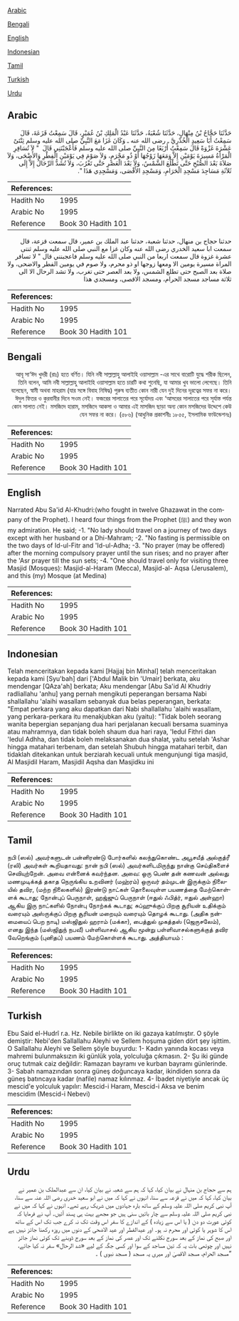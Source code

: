 [Arabic](#arabic)

[Bengali](#bengali)

[English](#english)

[Indonesian](#indonesian)

[Tamil](#tamil)

[Turkish](#turkish)

[Urdu](#urdu)

## Arabic


<div dir="rtl" lang="ar" style={{fontSize:'larger',backgroundColor:'#f8f9fa',padding:20}}>
حَدَّثَنَا حَجَّاجُ بْنُ مِنْهَالٍ، حَدَّثَنَا شُعْبَةُ، حَدَّثَنَا عَبْدُ الْمَلِكِ بْنُ عُمَيْرٍ، قَالَ سَمِعْتُ قَزَعَةَ، قَالَ سَمِعْتُ أَبَا سَعِيدٍ الْخُدْرِيَّ ـ رضى الله عنه ـ وَكَانَ غَزَا مَعَ النَّبِيِّ صلى الله عليه وسلم ثِنْتَىْ عَشْرَةَ غَزْوَةً قَالَ سَمِعْتُ أَرْبَعًا مِنَ النَّبِيِّ صلى الله عليه وسلم فَأَعْجَبْنَنِي قَالَ ‏ "‏ لاَ تُسَافِرِ الْمَرْأَةُ مَسِيرَةَ يَوْمَيْنِ إِلاَّ وَمَعَهَا زَوْجُهَا أَوْ ذُو مَحْرَمٍ، وَلاَ صَوْمَ فِي يَوْمَيْنِ الْفِطْرِ وَالأَضْحَى، وَلاَ صَلاَةَ بَعْدَ الصُّبْحِ حَتَّى تَطْلُعَ الشَّمْسُ، وَلاَ بَعْدَ الْعَصْرِ حَتَّى تَغْرُبَ، وَلاَ تُشَدُّ الرِّحَالُ إِلاَّ إِلَى ثَلاَثَةِ مَسَاجِدَ مَسْجِدِ الْحَرَامِ، وَمَسْجِدِ الأَقْصَى، وَمَسْجِدِي هَذَا ‏"‏‏.‏
</div>
<div style={{backgroundColor:'#f8f9fa',padding:20, marginBottom: 10}}><table> <thead> <tr> <th>References:</th> <th></th> </tr> </thead> <tbody><tr><td>Hadith No</td><td>1995</td></tr><tr><td>Arabic No</td><td>1995</td></tr><tr><td>Reference</td><td>Book 30 Hadith 101</td></tr></tbody></table></div>


<div dir="rtl" lang="ar" style={{fontSize:'larger',backgroundColor:'#f8f9fa',padding:20}}>
حدثنا حجاج بن منهال، حدثنا شعبة، حدثنا عبد الملك بن عمير، قال سمعت قزعة، قال سمعت ابا سعيد الخدري رضى الله عنه وكان غزا مع النبي صلى الله عليه وسلم ثنتى عشرة غزوة قال سمعت اربعا من النبي صلى الله عليه وسلم فاعجبنني قال " لا تسافر المراة مسيرة يومين الا ومعها زوجها او ذو محرم، ولا صوم في يومين الفطر والاضحى، ولا صلاة بعد الصبح حتى تطلع الشمس، ولا بعد العصر حتى تغرب، ولا تشد الرحال الا الى ثلاثة مساجد مسجد الحرام، ومسجد الاقصى، ومسجدي هذا
</div>
<div style={{backgroundColor:'#f8f9fa',padding:20, marginBottom: 10}}><table> <thead> <tr> <th>References:</th> <th></th> </tr> </thead> <tbody><tr><td>Hadith No</td><td>1995</td></tr><tr><td>Arabic No</td><td>1995</td></tr><tr><td>Reference</td><td>Book 30 Hadith 101</td></tr></tbody></table></div>

## Bengali


<div dir="rtl" lang="bn" style={{fontSize:'larger',backgroundColor:'#f8f9fa',padding:20}}>
আবূ সা‘ঈদ খুদরী (রাঃ) হতে বর্ণিত। যিনি নবী সাল্লাল্লাহু আলাইহি ওয়াসাল্লাম -এর সাথে বারোটি যুদ্ধে শরীক ছিলেন, তিনি বলেন, আমি নবী সাল্লাল্লাহু আলাইহি ওয়াসাল্লাম হতে চারটি কথা শুনেছি, যা আমার খুব ভালো লেগেছে। তিনি বলেছেন, স্বামী অথবা মাহরাম (যার সঙ্গে বিবাহ নিষিদ্ধ) পুরুষ ব্যতীত কোন নারী যেন দুই দিনের দূরত্বের সফর না করে। ঈদুল ফিতর ও কুরবানীর দিনে সওম নেই। ফজরের সালাতের পরে সূর্যোদয় এবং ‘আসরের সালাতের পরে সূর্যাস্ত পর্যন্ত কোন সালাত নেই। মসজিদে হারাম, মসজিদে আকসা ও আমার এই মাসজিদ ছাড়া অন্য কোন মসজিদের উদ্দেশে কেউ যেন সফর না করে। (৫৮৬) (আধুনিক প্রকাশনীঃ ১৮৫৫, ইসলামিক ফাউন্ডেশনঃ)
</div>
<div style={{backgroundColor:'#f8f9fa',padding:20, marginBottom: 10}}><table> <thead> <tr> <th>References:</th> <th></th> </tr> </thead> <tbody><tr><td>Hadith No</td><td>1995</td></tr><tr><td>Arabic No</td><td>1995</td></tr><tr><td>Reference</td><td>Book 30 Hadith 101</td></tr></tbody></table></div>

## English


<div dir="ltr" lang="en" style={{fontSize:'larger',backgroundColor:'#f8f9fa',padding:20}}>
Narrated Abu Sa'id Al-Khudri:(who fought in twelve Ghazawat in the company of the Prophet). I heard four things from the Prophet (ﷺ) and they won my admiration. He said; -1. "No lady should travel on a journey of two days except with her husband or a Dhi-Mahram; -2. "No fasting is permissible on the two days of Id-ul-Fitr and 'Id-ul-Adha; -3. "No prayer (may be offered) after the morning compulsory prayer until the sun rises; and no prayer after the 'Asr prayer till the sun sets; -4. "One should travel only for visiting three Masjid (Mosques): Masjid-al-Haram (Mecca), Masjid-al- Aqsa (Jerusalem), and this (my) Mosque (at Medina)
</div>
<div style={{backgroundColor:'#f8f9fa',padding:20, marginBottom: 10}}><table> <thead> <tr> <th>References:</th> <th></th> </tr> </thead> <tbody><tr><td>Hadith No</td><td>1995</td></tr><tr><td>Arabic No</td><td>1995</td></tr><tr><td>Reference</td><td>Book 30 Hadith 101</td></tr></tbody></table></div>

## Indonesian


<div dir="ltr" lang="id" style={{fontSize:'larger',backgroundColor:'#f8f9fa',padding:20}}>
Telah menceritakan kepada kami [Hajjaj bin Minhal] telah menceritakan kepada kami [Syu'bah] dari ['Abdul Malik bin 'Umair] berkata, aku mendengar [QAza'ah] berkata; Aku mendengar [Abu Sa'id Al Khudriy radliallahu 'anhu] yang pernah mengikuti peperangan bersama Nabi shallallahu 'alaihi wasallam sebanyak dua belas peperangan, berkata: "Empat perkara yang aku dapatkan dari Nabi shallallahu 'alaihi wasallam, yang perkara-perkara itu menakjubkan aku (yaitu): "Tidak boleh seorang wanita bepergian sepanjang dua hari perjalanan kecuali bersama suaminya atau mahramnya, dan tidak boleh shaum dua hari raya, 'Iedul Fithri dan 'Iedul Adhha, dan tidak boleh melaksanakan dua shalat, yaitu setelah 'Ashar hingga matahari terbenam, dan setelah Shubuh hingga matahari terbit, dan tidaklah ditekankan untuk berziarah kecuali untuk mengunjungi tiga masjid, Al Masjidil Haram, Masjidil Aqsha dan Masjidku ini
</div>
<div style={{backgroundColor:'#f8f9fa',padding:20, marginBottom: 10}}><table> <thead> <tr> <th>References:</th> <th></th> </tr> </thead> <tbody><tr><td>Hadith No</td><td>1995</td></tr><tr><td>Arabic No</td><td>1995</td></tr><tr><td>Reference</td><td>Book 30 Hadith 101</td></tr></tbody></table></div>

## Tamil


<div dir="ltr" lang="ta" style={{fontSize:'larger',backgroundColor:'#f8f9fa',padding:20}}>
நபி (ஸல்) அவர்களுடன் பன்னிரண்டு போர்களில் கலந்துகொண்ட அபூசயீத் அல்குத்ரீ (ரலி) அவர்கள் கூறியதாவது: நான் நபி (ஸல்) அவர்களிடமிருந்து நான்கு செய்திகளைச் செவியுற்றேன். அவை என்னைக் கவர்ந்தன. அவை: ஒரு பெண் தன் கணவன் அல்லது மணமுடிக்கத் தகாத நெருங்கிய உறவினர் (மஹ்ரம்) ஒருவர் தம்முடன் இருக்கும் நிலையில் தவிர, (மற்ற நிலைகளில்) இரண்டு நாட்கள் தொலைவுள்ள பயணத்தை மேற்கொள்ளக் கூடாது; நோன்புப் பெருநாள், ஹஜ்ஜுப் பெருநாள் (ஈதுல் ஃபித்ர், ஈதுல் அள்ஹா) ஆகிய இரு நாட்களில் நோன்பு நோற்கக் கூடாது; சுப்ஹுக்குப் பிறகு சூரியன் உதிக்கும் வரையும் அஸ்ருக்குப் பிறகு சூரியன் மறையும் வரையும் தொழக் கூடாது. (அதிக நன்மையைப் பெற நாடி) மஸ்ஜிதுல் ஹராம் (மக்கா), பைத்துல் முகத்தஸ் (ஜெருசலேம்), எனது இந்த (மஸ்ஜிதுந் நபவீ) பள்ளிவாசல் ஆகிய மூன்று பள்ளிவாசல்களுக்குத் தவிர வேறெங்கும் (புனிதப்) பயணம் மேற்கொள்ளக் கூடாது. அத்தியாயம் :
</div>
<div style={{backgroundColor:'#f8f9fa',padding:20, marginBottom: 10}}><table> <thead> <tr> <th>References:</th> <th></th> </tr> </thead> <tbody><tr><td>Hadith No</td><td>1995</td></tr><tr><td>Arabic No</td><td>1995</td></tr><tr><td>Reference</td><td>Book 30 Hadith 101</td></tr></tbody></table></div>

## Turkish


<div dir="ltr" lang="tr" style={{fontSize:'larger',backgroundColor:'#f8f9fa',padding:20}}>
Ebu Said el-Hudrî r.a. Hz. Nebile birlikte on iki gazaya katılmıştır. O şöyle demiştir: Nebi'den Sallallahu Aleyhi ve Sellem hoşuma giden dört şey işittim. O Sallallahu Aleyhi ve Sellem şöyle buyurdu: 1- Kadın yanında kocası veya mahremi bulunmaksızın iki günlük yola, yolculuğa çıkmasın. 2- Şu iki günde oruç tutmak caiz değildir: Ramazan bayramı ve kurban bayramı günlerinde. 3- Sabah namazından sonra güneş doğuncaya kadar, ikindiden sonra da güneş batıncaya kadar (nafile) namaz kılınmaz. 4- İbadet niyetiyle ancak üç mescid'e yolculuk yapılır: Mescid-i Haram, Mescid-i Aksa ve benim mescidim (Mescid-i Nebevi)
</div>
<div style={{backgroundColor:'#f8f9fa',padding:20, marginBottom: 10}}><table> <thead> <tr> <th>References:</th> <th></th> </tr> </thead> <tbody><tr><td>Hadith No</td><td>1995</td></tr><tr><td>Arabic No</td><td>1995</td></tr><tr><td>Reference</td><td>Book 30 Hadith 101</td></tr></tbody></table></div>

## Urdu


<div dir="rtl" lang="ur" style={{fontSize:'larger',backgroundColor:'#f8f9fa',padding:20}}>
ہم سے حجاج بن منہال نے بیان کیا، کہا کہ ہم سے شعبہ نے بیان کیا، ان سے عبدالملک بن عمیر نے بیان کیا، کہا کہ میں نے قزعہ سے سنا، انہوں نے کہا کہ میں نے ابو سعید خدری رضی اللہ عنہ سے سنا، آپ نبی کریم صلی اللہ علیہ وسلم کے ساتھ بارہ جہادوں میں شریک رہے تھے۔ انہوں نے کہا کہ میں نے نبی کریم صلی اللہ علیہ وسلم سے چار باتیں سنی ہیں جو مجھے بہت ہی پسند آئیں۔ آپ نے فرمایا کہ کوئی عورت دو دن ( یا اس سے زیادہ ) کے اندازے کا سفر اس وقت تک نہ کرے جب تک اس کے ساتھ اس کا شوہر یا کوئی اور محرم نہ ہو۔ اور عیدالفطر اور عید الاضحی کے دنوں میں روزہ رکھنا جائز نہیں ہے اور صبح کی نماز کے بعد سورج نکلنے تک اور عصر کی نماز کے بعد سورج ڈوبنے تک کوئی نماز جائز نہیں اور چوتھی بات یہ کہ تین مساجد کے سوا اور کسی جگہ کے لیے «شد الرحال» سفر نہ کیا جائے، ”مسجد الحرام، مسجد الاقصیٰ اور میری یہ مسجد ( مسجد نبوی ) ۔
</div>
<div style={{backgroundColor:'#f8f9fa',padding:20, marginBottom: 10}}><table> <thead> <tr> <th>References:</th> <th></th> </tr> </thead> <tbody><tr><td>Hadith No</td><td>1995</td></tr><tr><td>Arabic No</td><td>1995</td></tr><tr><td>Reference</td><td>Book 30 Hadith 101</td></tr></tbody></table></div>